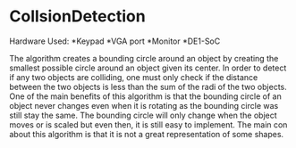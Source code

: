 # CollsionDetection

Hardware Used:
*Keypad
*VGA port
*Monitor
*DE1-SoC 

The algorithm creates a bounding circle around an object by creating the smallest possible circle around an object given its center. In order to detect if any two objects are colliding, one must only check if the distance between the two objects is less than the sum of the radi of the two objects. One of the main benefits of this algorithm is that the bounding circle of an object never changes even when it is rotating as the bounding circle was still stay the same. The bounding circle will only change when the object moves or is scaled but even then, it is still easy to implement. The main con about this algorithm is that it is not a great representation of some shapes.
